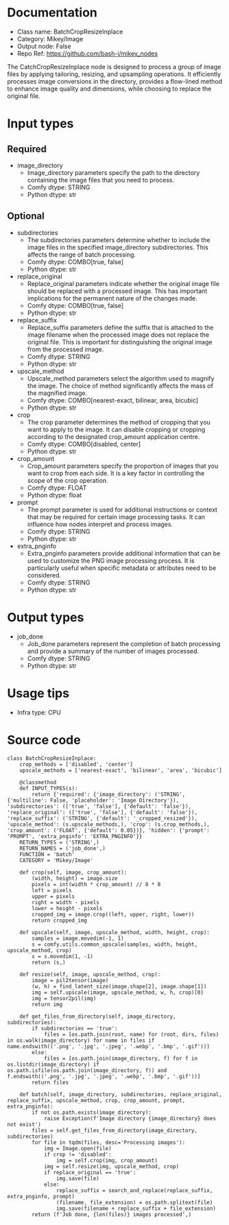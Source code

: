 # Documentation
- Class name: BatchCropResizeInplace
- Category: Mikey/Image
- Output node: False
- Repo Ref: https://github.com/bash-j/mikey_nodes

The CatchCropResizeInplace node is designed to process a group of image files by applying tailoring, resizing, and upsampling operations. It efficiently processes image conversions in the directory, provides a flow-lined method to enhance image quality and dimensions, while choosing to replace the original file.

# Input types
## Required
- image_directory
    - Image_directory parameters specify the path to the directory containing the image files that you need to process.
    - Comfy dtype: STRING
    - Python dtype: str
## Optional
- subdirectories
    - The subdirectories parameters determine whether to include the image files in the specified image_directory subdirectories. This affects the range of batch processing.
    - Comfy dtype: COMBO[true, false]
    - Python dtype: str
- replace_original
    - Replace_original parameters indicate whether the original image file should be replaced with a processed image. This has important implications for the permanent nature of the changes made.
    - Comfy dtype: COMBO[true, false]
    - Python dtype: str
- replace_suffix
    - Replace_suffix parameters define the suffix that is attached to the image filename when the processed image does not replace the original file. This is important for distinguishing the original image from the processed image.
    - Comfy dtype: STRING
    - Python dtype: str
- upscale_method
    - Upscale_method parameters select the algorithm used to magnify the image. The choice of method significantly affects the mass of the magnified image.
    - Comfy dtype: COMBO[nearest-exact, bilinear, area, bicubic]
    - Python dtype: str
- crop
    - The crop parameter determines the method of cropping that you want to apply to the image. It can disable cropping or cropping according to the designated crop_amount application centre.
    - Comfy dtype: COMBO[disabled, center]
    - Python dtype: str
- crop_amount
    - Crop_amount parameters specify the proportion of images that you want to crop from each side. It is a key factor in controlling the scope of the crop operation.
    - Comfy dtype: FLOAT
    - Python dtype: float
- prompt
    - The prompt parameter is used for additional instructions or context that may be required for certain image processing tasks. It can influence how nodes interpret and process images.
    - Comfy dtype: STRING
    - Python dtype: str
- extra_pnginfo
    - Extra_pnginfo parameters provide additional information that can be used to customize the PNG image processing process. It is particularly useful when specific metadata or attributes need to be considered.
    - Comfy dtype: STRING
    - Python dtype: str

# Output types
- job_done
    - Job_done parameters represent the completion of batch processing and provide a summary of the number of images processed.
    - Comfy dtype: STRING
    - Python dtype: str

# Usage tips
- Infra type: CPU

# Source code
```
class BatchCropResizeInplace:
    crop_methods = ['disabled', 'center']
    upscale_methods = ['nearest-exact', 'bilinear', 'area', 'bicubic']

    @classmethod
    def INPUT_TYPES(s):
        return {'required': {'image_directory': ('STRING', {'multiline': False, 'placeholder': 'Image Directory'}), 'subdirectories': (['true', 'false'], {'default': 'false'}), 'replace_original': (['true', 'false'], {'default': 'false'}), 'replace_suffix': ('STRING', {'default': '_cropped_resized'}), 'upscale_method': (s.upscale_methods,), 'crop': (s.crop_methods,), 'crop_amount': ('FLOAT', {'default': 0.05})}, 'hidden': {'prompt': 'PROMPT', 'extra_pnginfo': 'EXTRA_PNGINFO'}}
    RETURN_TYPES = ('STRING',)
    RETURN_NAMES = ('job_done',)
    FUNCTION = 'batch'
    CATEGORY = 'Mikey/Image'

    def crop(self, image, crop_amount):
        (width, height) = image.size
        pixels = int(width * crop_amount) // 8 * 8
        left = pixels
        upper = pixels
        right = width - pixels
        lower = height - pixels
        cropped_img = image.crop((left, upper, right, lower))
        return cropped_img

    def upscale(self, image, upscale_method, width, height, crop):
        samples = image.movedim(-1, 1)
        s = comfy.utils.common_upscale(samples, width, height, upscale_method, crop)
        s = s.movedim(1, -1)
        return (s,)

    def resize(self, image, upscale_method, crop):
        image = pil2tensor(image)
        (w, h) = find_latent_size(image.shape[2], image.shape[1])
        img = self.upscale(image, upscale_method, w, h, crop)[0]
        img = tensor2pil(img)
        return img

    def get_files_from_directory(self, image_directory, subdirectories):
        if subdirectories == 'true':
            files = [os.path.join(root, name) for (root, dirs, files) in os.walk(image_directory) for name in files if name.endswith(('.png', '.jpg', '.jpeg', '.webp', '.bmp', '.gif'))]
        else:
            files = [os.path.join(image_directory, f) for f in os.listdir(image_directory) if os.path.isfile(os.path.join(image_directory, f)) and f.endswith(('.png', '.jpg', '.jpeg', '.webp', '.bmp', '.gif'))]
        return files

    def batch(self, image_directory, subdirectories, replace_original, replace_suffix, upscale_method, crop, crop_amount, prompt, extra_pnginfo):
        if not os.path.exists(image_directory):
            raise Exception(f'Image directory {image_directory} does not exist')
        files = self.get_files_from_directory(image_directory, subdirectories)
        for file in tqdm(files, desc='Processing images'):
            img = Image.open(file)
            if crop != 'disabled':
                img = self.crop(img, crop_amount)
            img = self.resize(img, upscale_method, crop)
            if replace_original == 'true':
                img.save(file)
            else:
                replace_suffix = search_and_replace(replace_suffix, extra_pnginfo, prompt)
                (filename, file_extension) = os.path.splitext(file)
                img.save(filename + replace_suffix + file_extension)
        return (f'Job done, {len(files)} images processed',)
```